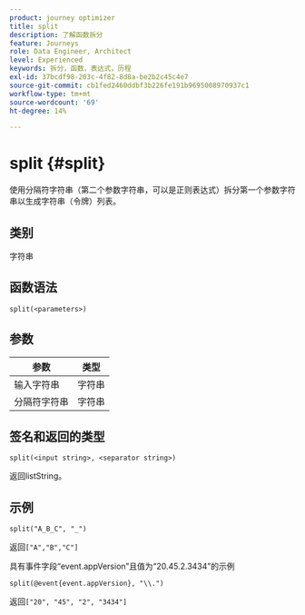 ```yaml
---
product: journey optimizer
title: split
description: 了解函数拆分
feature: Journeys
role: Data Engineer, Architect
level: Experienced
keywords: 拆分，函数，表达式，历程
exl-id: 37bcdf98-203c-4f82-8d8a-be2b2c45c4e7
source-git-commit: cb1fed2460ddbf3b226fe191b9695008970937c1
workflow-type: tm+mt
source-wordcount: '69'
ht-degree: 14%

---
```


# split {#split}

使用分隔符字符串（第二个参数字符串，可以是正则表达式）拆分第一个参数字符串以生成字符串（令牌）列表。

## 类别

字符串

## 函数语法

`split(<parameters>)`

## 参数

| 参数 | 类型 |
|-----------|------------------|
| 输入字符串 | 字符串 |
| 分隔符字符串 | 字符串 |

## 签名和返回的类型

`split(<input string>, <separator string>)`

返回listString。

## 示例

`split("A_B_C", "_")`

返回`["A","B","C"]`

具有事件字段“event.appVersion”且值为“20.45.2.3434”的示例

`split(@event{event.appVersion}, "\\.")`

返回`["20", "45", "2", "3434"]`
